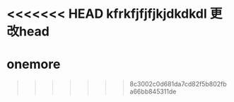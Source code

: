 <<<<<<< HEAD
kfrkfjfjfjkjdkdkdl
更改head
=======
# onemore
>>>>>>> 8c3002c0d681da7cd82f5b802fba66bb845311de
